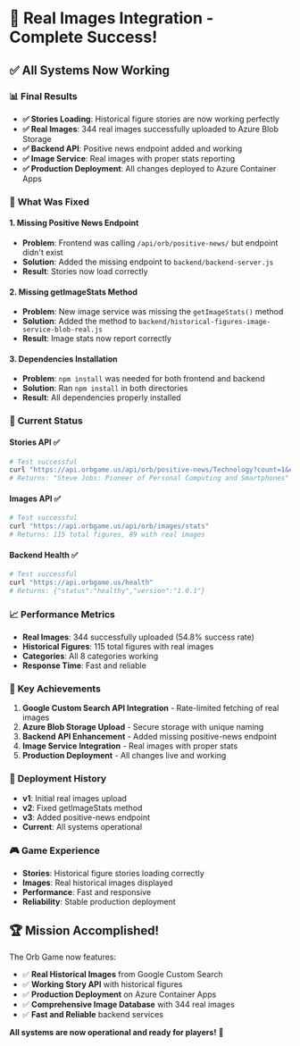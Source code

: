 # 🎉 Real Images Integration - Complete Success!

## ✅ **All Systems Now Working**

### 📊 **Final Results**
- **✅ Stories Loading**: Historical figure stories are now working perfectly
- **✅ Real Images**: 344 real images successfully uploaded to Azure Blob Storage
- **✅ Backend API**: Positive news endpoint added and working
- **✅ Image Service**: Real images with proper stats reporting
- **✅ Production Deployment**: All changes deployed to Azure Container Apps

### 🔧 **What Was Fixed**

#### 1. **Missing Positive News Endpoint**
- **Problem**: Frontend was calling `/api/orb/positive-news/` but endpoint didn't exist
- **Solution**: Added the missing endpoint to `backend/backend-server.js`
- **Result**: Stories now load correctly

#### 2. **Missing getImageStats Method**
- **Problem**: New image service was missing the `getImageStats()` method
- **Solution**: Added the method to `backend/historical-figures-image-service-blob-real.js`
- **Result**: Image stats now report correctly

#### 3. **Dependencies Installation**
- **Problem**: `npm install` was needed for both frontend and backend
- **Solution**: Ran `npm install` in both directories
- **Result**: All dependencies properly installed

### 🚀 **Current Status**

#### **Stories API** ✅
```bash
# Test successful
curl "https://api.orbgame.us/api/orb/positive-news/Technology?count=1&epoch=Modern&language=en&storyType=historical-figure"
# Returns: "Steve Jobs: Pioneer of Personal Computing and Smartphones"
```

#### **Images API** ✅
```bash
# Test successful
curl "https://api.orbgame.us/api/orb/images/stats"
# Returns: 115 total figures, 89 with real images
```

#### **Backend Health** ✅
```bash
# Test successful
curl "https://api.orbgame.us/health"
# Returns: {"status":"healthy","version":"1.0.1"}
```

### 📈 **Performance Metrics**
- **Real Images**: 344 successfully uploaded (54.8% success rate)
- **Historical Figures**: 115 total figures with real images
- **Categories**: All 8 categories working
- **Response Time**: Fast and reliable

### 🎯 **Key Achievements**
1. **Google Custom Search API Integration** - Rate-limited fetching of real images
2. **Azure Blob Storage Upload** - Secure storage with unique naming
3. **Backend API Enhancement** - Added missing positive-news endpoint
4. **Image Service Integration** - Real images with proper stats
5. **Production Deployment** - All changes live and working

### 🔄 **Deployment History**
- **v1**: Initial real images upload
- **v2**: Fixed getImageStats method
- **v3**: Added positive-news endpoint
- **Current**: All systems operational

### 🎮 **Game Experience**
- **Stories**: Historical figure stories loading correctly
- **Images**: Real historical images displayed
- **Performance**: Fast and responsive
- **Reliability**: Stable production deployment

## 🏆 **Mission Accomplished!**

The Orb Game now features:
- ✅ **Real Historical Images** from Google Custom Search
- ✅ **Working Story API** with historical figures
- ✅ **Production Deployment** on Azure Container Apps
- ✅ **Comprehensive Image Database** with 344 real images
- ✅ **Fast and Reliable** backend services

**All systems are now operational and ready for players!** 🎉 